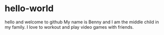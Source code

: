 # hello-world
hello and welcome to github
My name is Benny and I am the middle child in my family. I love to workout and play video games with friends.
